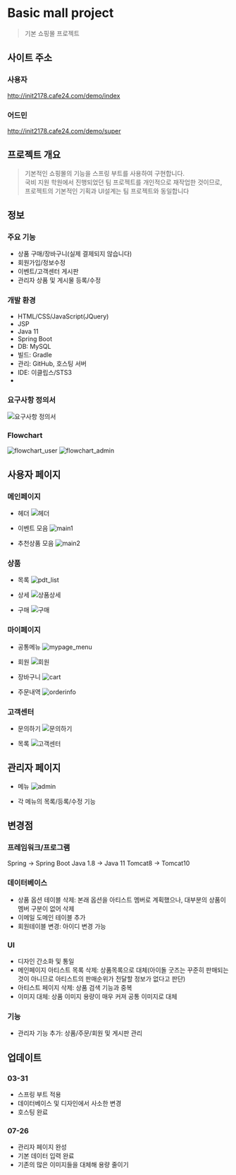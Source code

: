 # Basic mall project
> 기본 쇼핑몰 프로젝트

## 사이트 주소
### 사용자
http://init2178.cafe24.com/demo/index
### 어드민
http://init2178.cafe24.com/demo/super

## 프로젝트 개요
> 기본적인 쇼핑몰의 기능을 스프링 부트를 사용하여 구현합니다.<br>
국비 지원 학원에서 진행되었던 팀 프로젝트를 개인적으로 재작업한 것이므로, <br>
프로젝트의 기본적인 기획과 UI설계는 팀 프로젝트와 동일합니다

## 정보
### 주요 기능
  - 상품 구매/장바구니(실제 결제되지 않습니다)
  - 회원가입/정보수정
  - 이벤트/고객센터 게시판
  - 관리자 상품 및 게시물 등록/수정

 ### 개발 환경
  - HTML/CSS/JavaScript(JQuery)
  - JSP
  - Java 11
  - Spring Boot
  - DB: MySQL
  - 빌드: Gradle
  - 관리: GitHub, 호스팅 서버
  - IDE: 이클립스/STS3
  -
### 요구사항 정의서
![요구사항 정의서](https://github.com/marshmellow2178/mall/assets/115971843/5b80ac08-8061-4e2e-a580-07b39798fc9b)

### Flowchart
![flowchart_user](https://github.com/marshmellow2178/mall/assets/115971843/6dd14dcb-0a98-4dd7-b684-ffc0e2e30319)
![flowchart_admin](https://github.com/marshmellow2178/mall/assets/115971843/596e735f-276d-4144-82b0-c768e6cc65b5)

## 사용자 페이지
### 메인페이지
- 헤더
![헤더](https://github.com/marshmellow2178/mall/assets/115971843/7d0a7513-4b1e-4ff9-af29-eaccf8ce2fde)

- 이벤트 모음 
![main1](https://github.com/marshmellow2178/mall/assets/115971843/b60ea70c-3155-4cd7-a411-8cac56019362)

- 추천상품 모음
![main2](https://github.com/marshmellow2178/mall/assets/115971843/9d5ddca1-baa6-40b7-808c-253184fe0356)

### 상품
- 목록
![pdt_list](https://github.com/marshmellow2178/mall/assets/115971843/6b4c2b59-23e0-49e1-8a4b-35a2cda165b0)

- 상세
![상품상세](https://github.com/marshmellow2178/mall/assets/115971843/d5e87ee1-20fd-408a-9a90-d63e5be8291b)

- 구매
![구매](https://github.com/marshmellow2178/mall/assets/115971843/caa7f66f-ce5c-4d49-bdee-0f7231cd9c60)

### 마이페이지
- 공통메뉴
![mypage_menu](https://github.com/marshmellow2178/mall/assets/115971843/e45147cb-359b-4626-8a17-48edd8b03eaf)

- 회원
![회원](https://github.com/marshmellow2178/mall/assets/115971843/9ccd340f-3fc9-4f69-8488-cb7de50a2d0e)

- 장바구니
![cart](https://github.com/marshmellow2178/mall/assets/115971843/63790491-5566-45da-9a83-925603655cb8)

- 주문내역
![orderinfo](https://github.com/marshmellow2178/mall/assets/115971843/3076a5d3-bc17-4807-81aa-6159f729a149)

### 고객센터
- 문의하기
![문의하기](https://github.com/marshmellow2178/mall/assets/115971843/71a8fcf2-5d37-4c20-81b1-dd9e4523a417)

- 목록
![고객센터](https://github.com/marshmellow2178/mall/assets/115971843/ee2b61b9-bd87-400d-9aae-2b399406e21e)

## 관리자 페이지
- 메뉴
![admin](https://github.com/marshmellow2178/mall/assets/115971843/9d0c5e7b-8a60-461a-8f49-ca5405fe3c0c)

- 각 메뉴의 목록/등록/수정 기능

## 변경점
### 프레임워크/프로그램
Spring -> Spring Boot
Java 1.8 -> Java 11
Tomcat8 -> Tomcat10

### 데이터베이스
- 상품 옵션 테이블 삭제: 본래 옵션을 아티스트 멤버로 계획했으나, 대부분의 상품이 멤버 구분이 없어 삭제
- 이메일 도메인 테이블 추가
- 회원테이블 변경: 아이디 변경 가능

### UI
- 디자인 간소화 및 통일
- 메인페이지 아티스트 목록 삭제: 상품목록으로 대체(아이돌 굿즈는 꾸준히 판매되는 것이 아니므로
아티스트의 판매순위가 전달할 정보가 없다고 판단)
- 아티스트 페이지 삭제: 상품 검색 기능과 중복
- 이미지 대체: 상품 이미지 용량이 매우 커져 공통 이미지로 대체

### 기능
- 관리자 기능 추가: 상품/주문/회원 및 게시판 관리

## 업데이트
### 03-31
  - 스프링 부트 적용
  - 데이터베이스 및 디자인에서 사소한 변경
  - 호스팅 완료
### 07-26
  - 관리자 페이지 완성
  - 기본 데이터 입력 완료
  - 기존의 많은 이미지들을 대체해 용량 줄이기

